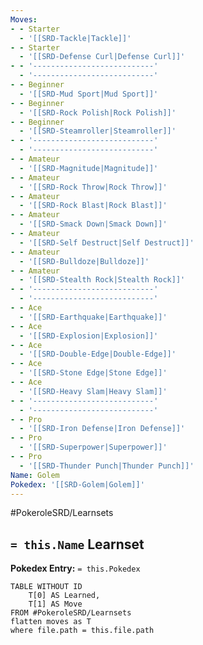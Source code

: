 ```yaml
---
Moves:
- - Starter
  - '[[SRD-Tackle|Tackle]]'
- - Starter
  - '[[SRD-Defense Curl|Defense Curl]]'
- - '---------------------------'
  - '---------------------------'
- - Beginner
  - '[[SRD-Mud Sport|Mud Sport]]'
- - Beginner
  - '[[SRD-Rock Polish|Rock Polish]]'
- - Beginner
  - '[[SRD-Steamroller|Steamroller]]'
- - '---------------------------'
  - '---------------------------'
- - Amateur
  - '[[SRD-Magnitude|Magnitude]]'
- - Amateur
  - '[[SRD-Rock Throw|Rock Throw]]'
- - Amateur
  - '[[SRD-Rock Blast|Rock Blast]]'
- - Amateur
  - '[[SRD-Smack Down|Smack Down]]'
- - Amateur
  - '[[SRD-Self Destruct|Self Destruct]]'
- - Amateur
  - '[[SRD-Bulldoze|Bulldoze]]'
- - Amateur
  - '[[SRD-Stealth Rock|Stealth Rock]]'
- - '---------------------------'
  - '---------------------------'
- - Ace
  - '[[SRD-Earthquake|Earthquake]]'
- - Ace
  - '[[SRD-Explosion|Explosion]]'
- - Ace
  - '[[SRD-Double-Edge|Double-Edge]]'
- - Ace
  - '[[SRD-Stone Edge|Stone Edge]]'
- - Ace
  - '[[SRD-Heavy Slam|Heavy Slam]]'
- - '---------------------------'
  - '---------------------------'
- - Pro
  - '[[SRD-Iron Defense|Iron Defense]]'
- - Pro
  - '[[SRD-Superpower|Superpower]]'
- - Pro
  - '[[SRD-Thunder Punch|Thunder Punch]]'
Name: Golem
Pokedex: '[[SRD-Golem|Golem]]'
---
```


#PokeroleSRD/Learnsets

## `= this.Name` Learnset

**Pokedex Entry:** `= this.Pokedex`

```dataview
TABLE WITHOUT ID
    T[0] AS Learned,
    T[1] AS Move
FROM #PokeroleSRD/Learnsets
flatten moves as T
where file.path = this.file.path
```
